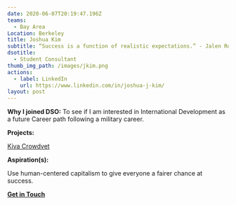 ```yaml
---
date: 2020-06-07T20:19:47.196Z
teams:
  - Bay Area
Location: Berkeley
title: Joshua Kim
subtitle: “Success is a function of realistic expectations.” - Jalen Rose
dsotitle:
  - Student Consultant
thumb_img_path: /images/jkim.png
actions:
  - label: LinkedIn
    url: https://www.linkedin.com/in/joshua-j-kim/
layout: post
---
```

**Why I joined DSO:** To see if I am interested in International Development as a future Career path following a military career.

**Projects:**

[Kiva Crowdvet](https://www.crowdvet.org/)

**Aspiration(s):**

Use human-centered capitalism to give everyone a fairer chance at success.

**[Get in Touch](mailto:kim.josh.j@dsoglobal.org)**